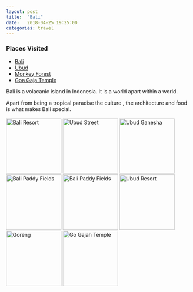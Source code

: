```yaml
---
layout: post
title:  "Bali"
date:   2018-04-25 19:25:00
categories: travel
---
```

<div class="post-sidebar">
    <h3>Places Visited</h3>
    <ul>
    <li><a href="https://en.wikipedia.org/wiki/Bali" target="_blank">Bali</a></li>
    <li><a href="https://en.wikipedia.org/wiki/Ubud" target="_blank">Ubud</a></li>
    <li><a href="https://en.wikipedia.org/wiki/Ubud_Monkey_Forest" target="_blank">Monkey Forest</a></li>
    <li><a href="https://en.wikipedia.org/wiki/Goa_Gajah" target="_blank">Goa Gaja Temple</a></li>
    </ul>
</div>
Bali is a volacanic island in Indonesia. It is a world apart within a world.

Apart from being a tropical paradise the culture , the architecture and food is what makes Bali special.
<br><br>
<img class="myImg" src="{{site.url}}/assets/IMG_8205.jpg" alt="Bali Resort" width="150" height="150">
<img class="myImg" src="{{site.url}}/assets/IMG_8215.jpg" alt="Ubud Street" width="150" height="150">
<img class="myImg" src="{{site.url}}/assets/IMG_8224.jpg" alt="Ubud Ganesha" width="150" height="150">
<img class="myImg" src="{{site.url}}/assets/IMG_8229.jpg" alt="Bali Paddy Fields" width="150" height="150">
<img class="myImg" src="{{site.url}}/assets/IMG_8235.jpg" alt="Bali Paddy Fields" width="150" height="150">
<img class="myImg" src="{{site.url}}/assets/IMG_8286.jpg" alt="Ubud Resort" width="150" height="150">
<img class="myImg" src="{{site.url}}/assets/IMG_8330.jpg" alt="Goreng" width="150" height="150">
<img class="myImg" src="{{site.url}}/assets/IMG_8404.jpg" alt="Go Gajah Temple" width="150" height="150">
<br>

<div id="mapid" style='width: 700px; height: 400px;'></div>
<script>
makeMap(L, [-8.5068, 115.2624], "Bali", 9);
</script>

